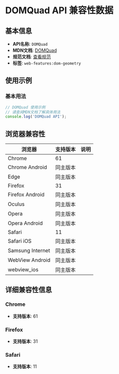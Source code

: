 # DOMQuad API 兼容性数据

## 基本信息

- **API名称**: `DOMQuad`
- **MDN文档**: [DOMQuad](https://developer.mozilla.org/docs/Web/API/DOMQuad)
- **规范文档**: [查看规范](https://drafts.fxtf.org/geometry/#DOMQuad)
- **标签**: `web-features:dom-geometry`

## 使用示例

### 基本用法

```javascript
// DOMQuad 使用示例
// 请查阅MDN文档了解具体用法
console.log('DOMQuad API');
```

## 浏览器兼容性

| 浏览器 | 支持版本 | 说明 |
|--------|----------|------|
| Chrome | 61 |  |
| Chrome Android | 同主版本 |  |
| Edge | 同主版本 |  |
| Firefox | 31 |  |
| Firefox Android | 同主版本 |  |
| Oculus | 同主版本 |  |
| Opera | 同主版本 |  |
| Opera Android | 同主版本 |  |
| Safari | 11 |  |
| Safari iOS | 同主版本 |  |
| Samsung Internet | 同主版本 |  |
| WebView Android | 同主版本 |  |
| webview_ios | 同主版本 |  |

## 详细兼容性信息

### Chrome

- **支持版本**: 61

### Firefox

- **支持版本**: 31

### Safari

- **支持版本**: 11

